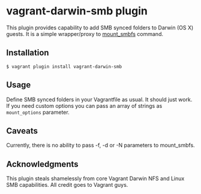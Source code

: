 # vagrant-darwin-smb plugin
This plugin provides capability to add SMB synced folders to Darwin (OS X) guests. It is a simple wrapper/proxy to [mount_smbfs](http://linux.die.net/man/8/smbmount) command.

## Installation
    $ vagrant plugin install vagrant-darwin-smb

## Usage
Define SMB synced folders in your Vagrantfile as usual. It should just work. If you need custom options you can pass an array of strings as `mount_options` parameter.

## Caveats
Currently, there is no ability to pass -f, -d or -N parameters to mount_smbfs. 

## Acknowledgments
This plugin steals shamelessly from core Vagrant Darwin NFS and Linux SMB capabilities. All credit goes to Vagrant guys.
